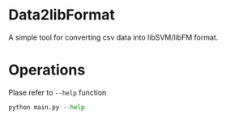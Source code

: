 Data2libFormat
======
A simple tool for converting csv data into libSVM/libFM format.

Operations
======
Plase refer to `--help` function
```python
python main.py --help
```

